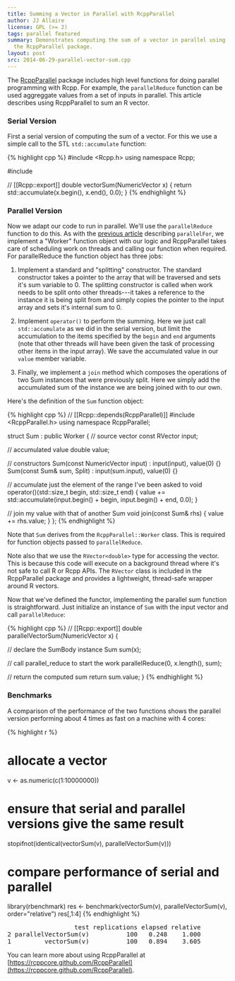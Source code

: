 ```yaml
---
title: Summing a Vector in Parallel with RcppParallel
author: JJ Allaire
license: GPL (>= 2)
tags: parallel featured
summary: Demonstrates computing the sum of a vector in parallel using
  the RcppParallel package.
layout: post
src: 2014-06-29-parallel-vector-sum.cpp
---
```

The [RcppParallel](https://rcppcore.github.com/RcppParallel) package includes
high level functions for doing parallel programming with Rcpp. For example,
the `parallelReduce` function can be used aggreggate values from a set of
inputs in parallel. This article describes using RcppParallel to sum an R
vector.


### Serial Version

First a serial version of computing the sum of a vector. For this we use
a simple call to the STL `std::accumulate` function:

{% highlight cpp %}
#include <Rcpp.h>
using namespace Rcpp;

#include <algorithm>

// [[Rcpp::export]]
double vectorSum(NumericVector x) {
   return std::accumulate(x.begin(), x.end(), 0.0);
}
{% endhighlight %}

### Parallel Version

Now we adapt our code to run in parallel. We'll use the `parallelReduce`
function to do this. As with the
[previous article](https://gallery.rcpp.org/articles/parallel-matrix-transform/)
describing `parallelFor`,
we implement a "Worker" function object with our logic and RcppParallel takes
care of scheduling work on threads and calling our function when required. For
parallelReduce the function object has three jobs:

1. Implement a standard and "splitting" constructor. The standard constructor
takes a pointer to the array that will be traversed and sets it's sum
variable to 0. The splitting constructor is called when work needs to be
split onto other threads---it takes a reference to the instance it is being
split from and simply copies the pointer to the input array and sets it's
internal sum to 0.

2. Implement `operator()` to perform the summing. Here we just call
`std::accumulate` as we did in the serial version, but limit the accumulation
to the items specified by the `begin` and `end` arguments (note that other
threads will have been given the task of processing other items in the input
array). We save the accumulated value in our `value` member variable.

3. Finally, we implement a `join` method which composes the operations of two
Sum instances that were previously split. Here we simply add the accumulated
sum of the instance we are being joined with to our own.

Here's the definition of the `Sum` function object:


{% highlight cpp %}
// [[Rcpp::depends(RcppParallel)]]
#include <RcppParallel.h>
using namespace RcppParallel;

struct Sum : public Worker
{
   // source vector
   const RVector<double> input;

   // accumulated value
   double value;

   // constructors
   Sum(const NumericVector input) : input(input), value(0) {}
   Sum(const Sum& sum, Split) : input(sum.input), value(0) {}

   // accumulate just the element of the range I've been asked to
   void operator()(std::size_t begin, std::size_t end) {
      value += std::accumulate(input.begin() + begin, input.begin() + end, 0.0);
   }

   // join my value with that of another Sum
   void join(const Sum& rhs) {
      value += rhs.value;
   }
};
{% endhighlight %}

Note that `Sum` derives from the `RcppParallel::Worker` class. This is
required for function objects passed to `parallelReduce`.

Note also that we use the `RVector<double>` type for accessing the vector.
This is because this code will execute on a background thread where it's not
safe to call R or Rcpp APIs. The `RVector` class is included in the
RcppParallel package and provides a lightweight, thread-safe wrapper around R
vectors.

Now that we've defined the functor, implementing the parallel sum
function is straightforward. Just initialize an instance of `Sum`
with the input vector and call `parallelReduce`:

{% highlight cpp %}
// [[Rcpp::export]]
double parallelVectorSum(NumericVector x) {

   // declare the SumBody instance
   Sum sum(x);

   // call parallel_reduce to start the work
   parallelReduce(0, x.length(), sum);

   // return the computed sum
   return sum.value;
}
{% endhighlight %}

### Benchmarks

A comparison of the performance of the two functions shows the parallel
version performing about 4 times as fast on a machine with 4 cores:

{% highlight r %}
# allocate a vector
v <- as.numeric(c(1:10000000))

# ensure that serial and parallel versions give the same result
stopifnot(identical(vectorSum(v), parallelVectorSum(v)))

# compare performance of serial and parallel
library(rbenchmark)
res <- benchmark(vectorSum(v),
                 parallelVectorSum(v),
                 order="relative")
res[,1:4]
{% endhighlight %}



<pre class="output">
                  test replications elapsed relative
2 parallelVectorSum(v)          100   0.248    1.000
1         vectorSum(v)          100   0.894    3.605
</pre>

You can learn more about using RcppParallel at
[https://rcppcore.github.com/RcppParallel](https://rcppcore.github.com/RcppParallel).
